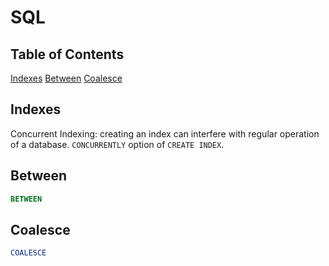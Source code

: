 # SQL

## Table of Contents
[Indexes](#indexes)
[Between](#between)
[Coalesce](#coalesce)

## Indexes
Concurrent Indexing: creating an index can interfere with regular operation of a database. 
`CONCURRENTLY` option of `CREATE INDEX`.

## Between
```sql
BETWEEN
```

## Coalesce
```sql
COALESCE
```
